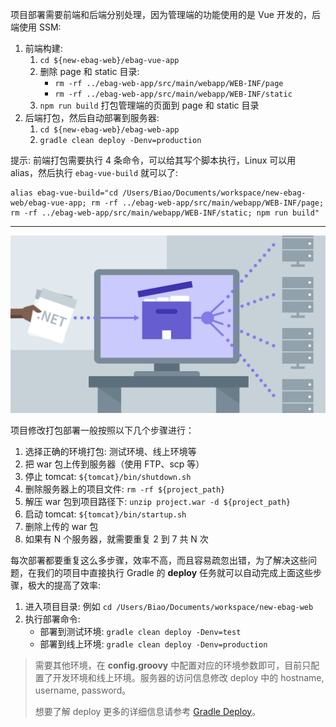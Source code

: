 项目部署需要前端和后端分别处理，因为管理端的功能使用的是 Vue 开发的，后端使用 SSM:

1. 前端构建:
   1. `cd ${new-ebag-web}/ebag-vue-app`
   2. 删除 page 和 static 目录: 
      * `rm -rf ../ebag-web-app/src/main/webapp/WEB-INF/page`
      * `rm -rf ../ebag-web-app/src/main/webapp/WEB-INF/static`
   3. `npm run build` 打包管理端的页面到 page 和 static 目录
2. 后端打包，然后自动部署到服务器: 
   1. `cd ${new-ebag-web}/ebag-web-app`
   2. `gradle clean deploy -Denv=production`

提示: 前端打包需要执行 4 条命令，可以给其写个脚本执行，Linux 可以用 alias，然后执行 `ebag-vue-build` 就可以了:

```
alias ebag-vue-build="cd /Users/Biao/Documents/workspace/new-ebag-web/ebag-vue-app; rm -rf ../ebag-web-app/src/main/webapp/WEB-INF/page; rm -rf ../ebag-web-app/src/main/webapp/WEB-INF/static; npm run build"
```

---

![](img/deploy.jpg)

项目修改打包部署一般按照以下几个步骤进行：

1. 选择正确的环境打包: 测试环境、线上环境等
2. 把 war 包上传到服务器（使用 FTP、scp 等）
3. 停止 tomcat: `${tomcat}/bin/shutdown.sh`
4. 删除服务器上的项目文件: `rm -rf ${project_path}`
5. 解压 war 包到项目路径下: `unzip project.war -d ${project_path}`
6. 启动 tomcat: `${tomcat}/bin/startup.sh`
7. 删除上传的 war 包
8. 如果有 N 个服务器，就需要重复 2 到 7 共 N 次

每次部署都要重复这么多步骤，效率不高，而且容易疏忽出错，为了解决这些问题，在我们的项目中直接执行 Gradle 的 **deploy** 任务就可以自动完成上面这些步骤，极大的提高了效率:

1. 进入项目目录: 例如 `cd /Users/Biao/Documents/workspace/new-ebag-web`
2. 执行部署命令: 
   * 部署到测试环境: `gradle clean deploy -Denv=test`
   * 部署到线上环境: `gradle clean deploy -Denv=production`

> 需要其他环境，在 **config.groovy** 中配置对应的环境参数即可，目前只配置了开发环境和线上环境。服务器的访问信息修改 deploy 中的 hostname, username, password。
>
> 想要了解 deploy 更多的详细信息请参考 [Gradle Deploy](http://qtdebug.com/gradle-deploy/)。

